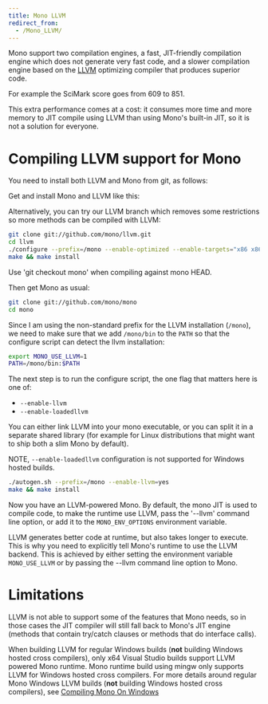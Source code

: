 ```yaml
---
title: Mono LLVM
redirect_from:
  - /Mono_LLVM/
---
```


Mono support two compilation engines, a fast, JIT-friendly compilation
engine which does not generate very fast code, and a slower
compilation engine based on the [LLVM](http://llvm.org/) optimizing compiler that produces
superior code.

For example the SciMark score goes from 609 to 851.

This extra performance comes at a cost: it consumes more time and more
memory to JIT compile using LLVM than using Mono's built-in JIT, so it
is not a solution for everyone.

Compiling LLVM support for Mono
===============================

You need to install both LLVM and Mono from git, as follows:

Get and install Mono and LLVM like this:

Alternatively, you can try our LLVM branch which removes some restrictions so more methods can be compiled with LLVM:

``` bash
git clone git://github.com/mono/llvm.git
cd llvm
./configure --prefix=/mono --enable-optimized --enable-targets="x86 x86_64"
make && make install
```

Use 'git checkout mono' when compiling against mono HEAD.

Then get Mono as usual:

``` bash
git clone git://github.com/mono/mono
cd mono
```

Since I am using the non-standard prefix for the LLVM installation
(`/mono`), we need to make sure that we add `/mono/bin` to the `PATH` so
that the configure script can detect the llvm installation:

``` bash
export MONO_USE_LLVM=1
PATH=/mono/bin:$PATH
```

The next step is to run the configure script, the one flag that matters here is one of:

- `--enable-llvm`
- `--enable-loadedllvm`

You can either link LLVM into your mono executable, or you can split
it in a separate shared library (for example for Linux distributions
that might want to ship both a slim Mono by default).

NOTE, `--enable-loadedllvm` configuration is not supported for Windows hosted builds.

``` bash
./autogen.sh --prefix=/mono --enable-llvm=yes
make && make install
```

Now you have an LLVM-powered Mono. By default, the mono JIT is used to
compile code, to make the runtime use LLVM, pass the '--llvm' command
line option, or add it to the `MONO_ENV_OPTIONS` environment variable.

LLVM generates better code at runtime, but also takes longer to
execute. This is why you need to explicitly tell Mono's runtime to use
the LLVM backend. This is achieved by either setting the environment
variable `MONO_USE_LLVM` or by passing the --llvm command line option to
Mono.

Limitations
===========

LLVM is not able to support some of the features that Mono needs, so
in those cases the JIT compiler will still fall back to Mono's JIT
engine (methods that contain try/catch clauses or methods that do
interface calls).

When building LLVM for regular Windows builds (**not** building Windows
hosted cross compilers), only x64 Visual Studio builds support LLVM
powered Mono runtime. Mono runtime build using mingw only supports
LLVM for Windows hosted cross compilers. For more details around
regular Mono Windows LLVM builds (**not** building Windows hosted cross
compilers), see [Compiling Mono On Windows](/docs/compiling-mono/windows/)